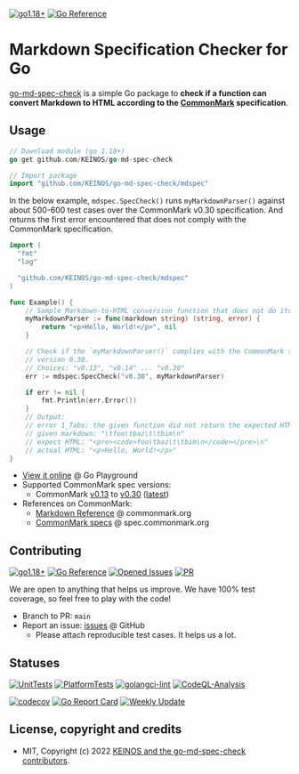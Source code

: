 <!-- markdownlint-disable MD041 -->
[![go1.18+](https://img.shields.io/badge/Go-1.18+-blue?logo=go)](https://github.com/KEINOS/go-md-spec-check/blob/main/.github/workflows/unit-tests.yml#L81 "Supported versions")
[![Go Reference](https://pkg.go.dev/badge/github.com/KEINOS/go-md-spec-check.svg)](https://pkg.go.dev/github.com/KEINOS/go-md-spec-check/ "View document online")

# Markdown Specification Checker for Go

[go-md-spec-check](https://github.com/KEINOS/go-md-spec-check) is a simple Go package to **check if a function can convert Markdown to HTML according to the [CommonMark](https://commonmark.org/) specification**.

## Usage

```go
// Download module (go 1.18+)
go get github.com/KEINOS/go-md-spec-check
```

```go
// Import package
import "github.com/KEINOS/go-md-spec-check/mdspec"
```

In the below example, `mdspec.SpecCheck()` runs `myMarkdownParser()` against about 500-600 test cases over the CommonMark v0.30 specification. And returns the first error encountered that does not comply with the CommonMark specification.

```go
import (
  "fmt"
  "log"

  "github.com/KEINOS/go-md-spec-check/mdspec"
)

func Example() {
    // Sample Markdown-to-HTML conversion function that does not do its job.
    myMarkdownParser := func(markdown string) (string, error) {
        return "<p>Hello, World!</p>", nil
    }

    // Check if the `myMarkdownParser()` complies with the CommonMark specification
    // version 0.30.
    // Choices: "v0.13", "v0.14" ... "v0.30"
    err := mdspec.SpecCheck("v0.30", myMarkdownParser)

    if err != nil {
        fmt.Println(err.Error())
    }
    // Output:
    // error 1_Tabs: the given function did not return the expected HTML result.
    // given markdown: "\tfoo\tbaz\t\tbim\n"
    // expect HTML: "<pre><code>foo\tbaz\t\tbim\n</code></pre>\n"
    // actual HTML: "<p>Hello, World!</p>"
}
```

- [View it online](https://go.dev/play/p/cvzhbhEx_QG) @ Go Playground
- Supported CommonMark spec versions:
  - CommonMark [v0.13](https://spec.commonmark.org/0.13/) to [v0.30](https://spec.commonmark.org/0.30/) ([latest](https://spec.commonmark.org/current/))
- References on CommonMark:
  - [Markdown Reference](https://commonmark.org/help/) @ commonmark.org
  - [CommonMark specs](https://spec.commonmark.org/) @ spec.commonmark.org

## Contributing

[![go1.18+](https://img.shields.io/badge/Go-1.18+-blue?logo=go)](https://github.com/KEINOS/go-md-spec-check/blob/main/.github/workflows/unit-tests.yml#L81 "Supported versions")
[![Go Reference](https://pkg.go.dev/badge/github.com/KEINOS/go-md-spec-check.svg)](https://pkg.go.dev/github.com/KEINOS/go-md-spec-check/ "View document")
[![Opened Issues](https://img.shields.io/github/issues/KEINOS/go-md-spec-check?color=lightblue&logo=github)](https://github.com/KEINOS/go-md-spec-check/issues "opened issues")
[![PR](https://img.shields.io/github/issues-pr/KEINOS/go-md-spec-check?color=lightblue&logo=github)](https://github.com/KEINOS/go-md-spec-check/pulls "Pull Requests")

We are open to anything that helps us improve. We have 100% test coverage, so feel free to play with the code!

- Branch to PR: `main`
- Report an issue: [issues](https://github.com/KEINOS/go-md-spec-check/issues) @ GitHub
  - Please attach reproducible test cases. It helps us a lot.

## Statuses

[![UnitTests](https://github.com/KEINOS/go-md-spec-check/actions/workflows/unit-tests.yml/badge.svg)](https://github.com/KEINOS/go-md-spec-check/actions/workflows/unit-tests.yml)
[![PlatformTests](https://github.com/KEINOS/go-md-spec-check/actions/workflows/platform-tests.yml/badge.svg)](https://github.com/KEINOS/go-md-spec-check/actions/workflows/platform-tests.yml)
[![golangci-lint](https://github.com/KEINOS/go-md-spec-check/actions/workflows/golangci-lint.yml/badge.svg)](https://github.com/KEINOS/go-md-spec-check/actions/workflows/golangci-lint.yml)
[![CodeQL-Analysis](https://github.com/KEINOS/go-md-spec-check/actions/workflows/codeQL-analysis.yml/badge.svg)](https://github.com/KEINOS/go-md-spec-check/actions/workflows/codeQL-analysis.yml)

[![codecov](https://codecov.io/gh/KEINOS/go-md-spec-check/branch/main/graph/badge.svg?token=jW3haldEtr)](https://codecov.io/gh/KEINOS/go-md-spec-check)
[![Go Report Card](https://goreportcard.com/badge/github.com/KEINOS/go-md-spec-check)](https://goreportcard.com/report/github.com/KEINOS/go-md-spec-check)
[![Weekly Update](https://github.com/KEINOS/go-md-spec-check/actions/workflows/weekly-update.yml/badge.svg)](https://github.com/KEINOS/go-md-spec-check/actions/workflows/weekly-update.yml)

## License, copyright and credits

- MIT, Copyright (c) 2022 [KEINOS and the go-md-spec-check contributors](https://github.com/KEINOS/go-md-spec-check/graphs/contributors).
